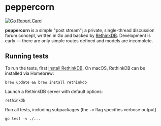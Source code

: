 # peppercorn

[![Go Report Card](https://goreportcard.com/badge/github.com/boatilus/peppercorn)](https://goreportcard.com/report/github.com/boatilus/peppercorn)

**peppercorn** is a simple "post stream"; a private, single-thread discussion forum concept, written in Go and backed by [RethinkDB](https://www.rethinkdb.com/). Development is early — there are only simple routes defined and models are incomplete.

## Running tests

To run the tests, first [install RethinkDB](https://rethinkdb.com/docs/install/). On macOS, RethinkDB can be installed via Homebrew:

    brew update && brew install rethinkdb
  
Launch a RethinkDB server with default options:

    rethinkdb
  
Run all tests, including subpackages (the `-v` flag specifies verbose output)

    go test -v ./...
